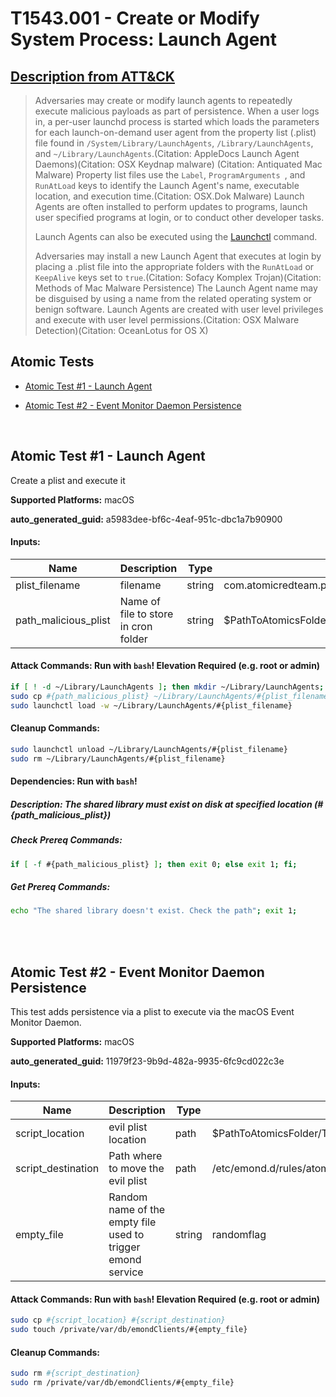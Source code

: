 # T1543.001 - Create or Modify System Process: Launch Agent

## [Description from ATT&CK](https://attack.mitre.org/techniques/T1543/001)

<blockquote>Adversaries may create or modify launch agents to repeatedly execute malicious payloads as part of persistence. When a user logs in, a per-user launchd process is started which loads the parameters for each launch-on-demand user agent from the property list (.plist) file found in <code>/System/Library/LaunchAgents</code>, <code>/Library/LaunchAgents</code>, and <code>~/Library/LaunchAgents</code>.(Citation: AppleDocs Launch Agent Daemons)(Citation: OSX Keydnap malware) (Citation: Antiquated Mac Malware) Property list files use the <code>Label</code>, <code>ProgramArguments </code>, and <code>RunAtLoad</code> keys to identify the Launch Agent's name, executable location, and execution time.(Citation: OSX.Dok Malware) Launch Agents are often installed to perform updates to programs, launch user specified programs at login, or to conduct other developer tasks.

Launch Agents can also be executed using the [Launchctl](https://attack.mitre.org/techniques/T1569/001) command.

Adversaries may install a new Launch Agent that executes at login by placing a .plist file into the appropriate folders with the <code>RunAtLoad</code> or <code>KeepAlive</code> keys set to <code>true</code>.(Citation: Sofacy Komplex Trojan)(Citation: Methods of Mac Malware Persistence) The Launch Agent name may be disguised by using a name from the related operating system or benign software. Launch Agents are created with user level privileges and execute with user level permissions.(Citation: OSX Malware Detection)(Citation: OceanLotus for OS X) </blockquote>

## Atomic Tests

- [Atomic Test #1 - Launch Agent](#atomic-test-1---launch-agent)

- [Atomic Test #2 - Event Monitor Daemon Persistence](#atomic-test-2---event-monitor-daemon-persistence)

<br/>

## Atomic Test #1 - Launch Agent

Create a plist and execute it

**Supported Platforms:** macOS

**auto_generated_guid:** a5983dee-bf6c-4eaf-951c-dbc1a7b90900

#### Inputs:

| Name                 | Description                          | Type   | Default Value                                                    |
| -------------------- | ------------------------------------ | ------ | ---------------------------------------------------------------- |
| plist_filename       | filename                             | string | com.atomicredteam.plist                                          |
| path_malicious_plist | Name of file to store in cron folder | string | $PathToAtomicsFolder/T1543.001/src/atomicredteam_T1543_001.plist |

#### Attack Commands: Run with `bash`! Elevation Required (e.g. root or admin)

```bash
if [ ! -d ~/Library/LaunchAgents ]; then mkdir ~/Library/LaunchAgents; fi;
sudo cp #{path_malicious_plist} ~/Library/LaunchAgents/#{plist_filename}
sudo launchctl load -w ~/Library/LaunchAgents/#{plist_filename}
```

#### Cleanup Commands:

```bash
sudo launchctl unload ~/Library/LaunchAgents/#{plist_filename}
sudo rm ~/Library/LaunchAgents/#{plist_filename}
```

#### Dependencies: Run with `bash`!

##### Description: The shared library must exist on disk at specified location (#{path_malicious_plist})

##### Check Prereq Commands:

```bash
if [ -f #{path_malicious_plist} ]; then exit 0; else exit 1; fi;
```

##### Get Prereq Commands:

```bash
echo "The shared library doesn't exist. Check the path"; exit 1;
```

<br/>
<br/>

## Atomic Test #2 - Event Monitor Daemon Persistence

This test adds persistence via a plist to execute via the macOS Event Monitor Daemon.

**Supported Platforms:** macOS

**auto_generated_guid:** 11979f23-9b9d-482a-9935-6fc9cd022c3e

#### Inputs:

| Name               | Description                                                 | Type   | Default Value                                                    |
| ------------------ | ----------------------------------------------------------- | ------ | ---------------------------------------------------------------- |
| script_location    | evil plist location                                         | path   | $PathToAtomicsFolder/T1543.001/src/atomicredteam_T1543_001.plist |
| script_destination | Path where to move the evil plist                           | path   | /etc/emond.d/rules/atomicredteam_T1543_001.plist                 |
| empty_file         | Random name of the empty file used to trigger emond service | string | randomflag                                                       |

#### Attack Commands: Run with `bash`! Elevation Required (e.g. root or admin)

```bash
sudo cp #{script_location} #{script_destination}
sudo touch /private/var/db/emondClients/#{empty_file}
```

#### Cleanup Commands:

```bash
sudo rm #{script_destination}
sudo rm /private/var/db/emondClients/#{empty_file}
```

<br/>
